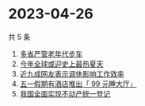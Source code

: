 # 2023-04-26

共 5 条

<!-- BEGIN -->
<!-- 最后更新时间 Wed Apr 26 2023 05:06:28 GMT+0800 (China Standard Time) -->

1. [多省严管老年代步车](https://www.zhihu.com/search?q=%E5%A4%9A%E7%9C%81%E4%B8%A5%E7%AE%A1%E8%80%81%E5%B9%B4%E4%BB%A3%E6%AD%A5%E8%BD%A6)
1. [今年全球或迎史上最热夏天](https://www.zhihu.com/search?q=%E4%BB%8A%E5%B9%B4%E5%85%A8%E7%90%83%E6%88%96%E8%BF%8E%E5%8F%B2%E4%B8%8A%E6%9C%80%E7%83%AD%E5%A4%8F%E5%A4%A9)
1. [近九成网友表示调休影响工作效率](https://www.zhihu.com/search?q=%E8%BF%91%E4%B9%9D%E6%88%90%E7%BD%91%E5%8F%8B%E8%A1%A8%E7%A4%BA%E8%B0%83%E4%BC%91%E5%BD%B1%E5%93%8D%E5%B7%A5%E4%BD%9C%E6%95%88%E7%8E%87)
1. [五一假期有酒店推出「 99 元睡大厅」](https://www.zhihu.com/search?q=%E4%BA%94%E4%B8%80%E5%81%87%E6%9C%9F%E6%9C%89%E9%85%92%E5%BA%97%E6%8E%A8%E5%87%BA%E3%80%8C%2099%20%E5%85%83%E7%9D%A1%E5%A4%A7%E5%8E%85%E3%80%8D)
1. [我国全面实现不动产统一登记](https://www.zhihu.com/search?q=%E6%88%91%E5%9B%BD%E5%85%A8%E9%9D%A2%E5%AE%9E%E7%8E%B0%E4%B8%8D%E5%8A%A8%E4%BA%A7%E7%BB%9F%E4%B8%80%E7%99%BB%E8%AE%B0)

<!-- END -->
